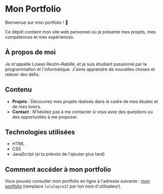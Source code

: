 # Mon Portfolio

Bienvenue sur mon portfolio ! 🌟

Ce dépôt contient mon site web personnel où je présente mes projets, mes compétences et mes expériences.

## À propos de moi

Je m'appelle Lowan Reutin–Rabillé, et je suis étudiant passionné par la programmation et l'informatique. J'aime apprendre de nouvelles choses et relever des défis.

## Contenu

- **Projets** : Découvrez mes projets réalisés dans le cadre de mes études et de mes loisirs.
- **Contact** : N'hésitez pas à me contacter si vous avez des questions ou des opportunités à me proposer.

## Technologies utilisées

- HTML
- CSS
- JavaScript (si tu prévois de l'ajouter plus tard)

## Comment accéder à mon portfolio

Vous pouvez consulter mon portfolio en ligne à l'adresse suivante : [mon portfolio](https://lololepro17.github.io) (remplace `lololepro17` par ton nom d'utilisateur).
